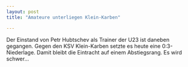 ```yaml
---
layout: post
title: "Amateure unterliegen Klein-Karben"

---
```


Der Einstand von Petr Hubtschev als Trainer der U23 ist daneben gegangen. Gegen den KSV Klein-Karben setzte es heute eine 0:3-Niederlage. Damit bleibt die Eintracht auf einem Abstiegsrang. Es wird schwer...


